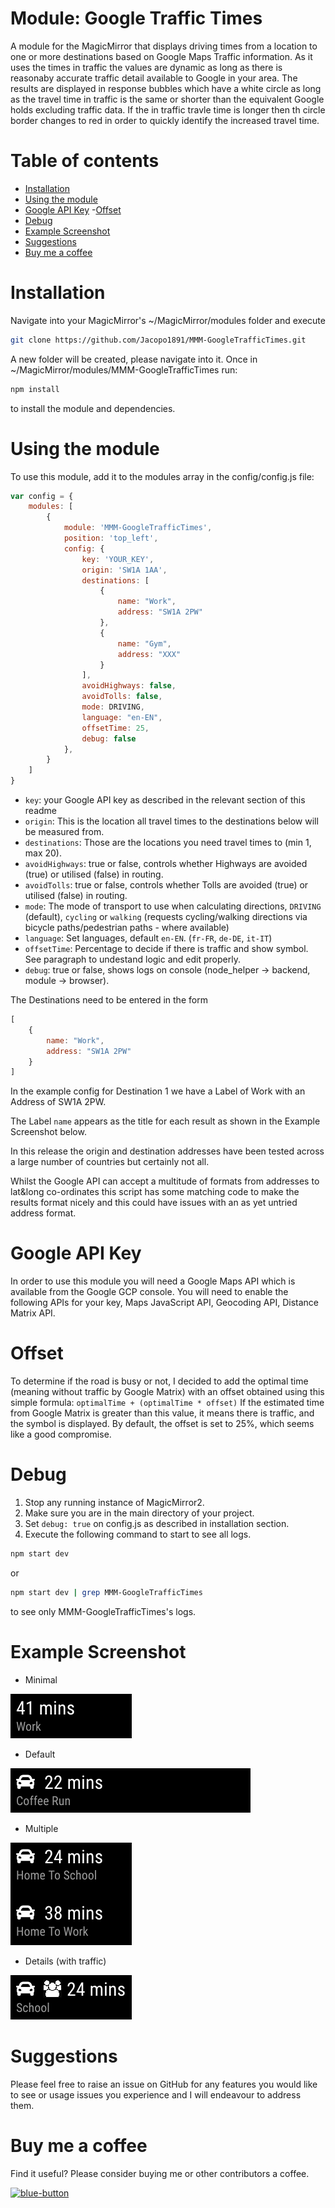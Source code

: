 # Module: Google Traffic Times

A module for the MagicMirror that displays driving times from a location to one or more destinations based on Google Maps Traffic information. As it uses the times in traffic the values are dynamic as long as there is reasonaby accurate traffic detail available to Google in your area.
The results are displayed in response bubbles which have a white circle as long as the travel time in traffic is the same or shorter than the equivalent Google holds excluding traffic data. If the in traffic travle time is longer then th circle border changes to red in order to quickly identify the increased travel time.

# Table of contents
- [Installation](#installation)
- [Using the module](#using-the-module)
- [Google API Key](#google-api-key)
 -[Offset](#offset)
- [Debug](#debug)
- [Example Screenshot](#example-screenshot)
- [Suggestions](#suggestions)
- [Buy me a coffee](#buy-me-a-coffee)


# Installation
Navigate into your MagicMirror's ~/MagicMirror/modules folder and execute
```bash 
git clone https://github.com/Jacopo1891/MMM-GoogleTrafficTimes.git 
```
A new folder will be created, please navigate into it. Once in ~/MagicMirror/modules/MMM-GoogleTrafficTimes run:
```bash 
npm install
```
to install the module and dependencies.

# Using the module
To use this module, add it to the modules array in the config/config.js file:
```JavaScript
var config = {
    modules: [
        {
            module: 'MMM-GoogleTrafficTimes',
            position: 'top_left',
            config: {
                key: 'YOUR_KEY',
                origin: 'SW1A 1AA',
                destinations: [
			        {
			        	name: "Work",
			        	address: "SW1A 2PW"
			        },
			        {
			        	name: "Gym",
			        	address: "XXX"
			        }
		        ],
                avoidHighways: false,
                avoidTolls: false,
                mode: DRIVING,
                language: "en-EN",
                offsetTime: 25,
                debug: false
            },
        }
    ]
}
```
* `key`: your Google API key as described in the relevant section of this readme
* `origin`: This is the location all travel times to the destinations below will be measured from.
* `destinations`: Those are the locations you need travel times to (min 1, max 20).
* `avoidHighways`: true or false, controls whether Highways are avoided (true) or utilised (false) in routing.
* `avoidTolls`: true or false, controls whether Tolls are avoided (true) or utilised (false) in routing.
* `mode`: The mode of transport to use when calculating directions, `DRIVING` (default), `cycling` or `walking` (requests cycling/walking directions via bicycle paths/pedestrian paths - where available)
* `language`: Set languages, default `en-EN`. (`fr-FR`, `de-DE`, `it-IT`)
* `offsetTime`: Percentage to decide if there is traffic and show symbol. See paragraph to undestand logic and edit properly.
* `debug`: true or false, shows logs on console (node_helper -> backend, module -> browser).

The Destinations need to be entered in the form
```javascript
[
    {
       	name: "Work",
       	address: "SW1A 2PW"
    }
]
```
In the example config for Destination 1 we have a Label of Work with an Address of SW1A 2PW.

The Label `name` appears as the title for each result as shown in the Example Screenshot below.

In this release the origin and destination addresses have been tested across a large number of countries but certainly not all.

Whilst the Google API can accept a multitude of formats from addresses to lat&long co-ordinates this script has some matching code to make the results format nicely and this could have issues with an as yet untried address format.

# Google API Key
In order to use this module you will need a Google Maps API which is available from the Google GCP console.
You will need to enable the following APIs for your key, Maps JavaScript API, Geocoding API, Distance Matrix API.

# Offset
To determine if the road is busy or not, I decided to add the optimal time (meaning without traffic by Google Matrix) with an offset obtained using this simple formula:
`optimalTime + (optimalTime * offset)`
If the estimated time from Google Matrix is greater than this value, it means there is traffic, and the symbol is displayed.
By default, the offset is set to 25%, which seems like a good compromise.

# Debug
1. Stop any running instance of MagicMirror2.
2. Make sure you are in the main directory of your project.
3. Set `debug: true` on config.js as described in installation section.
3. Execute the following command to start to see all logs.
```bash 
npm start dev
```
or
```bash 
npm start dev | grep MMM-GoogleTrafficTimes
```
to see only MMM-GoogleTrafficTimes's logs.

# Example Screenshot
* Minimal

![alt text](https://github.com/Jacopo1891/MMM-GoogleTrafficTimes/blob/master/screen/01-minimal_look.png)

* Default

![alt text](https://github.com/Jacopo1891/MMM-GoogleTrafficTimes/blob/master/screen/02-default_look.png)

* Multiple

![alt text](https://github.com/Jacopo1891/MMM-GoogleTrafficTimes/blob/master/screen/03-multiple.png)

* Details (with traffic)

![alt text](https://github.com/Jacopo1891/MMM-GoogleTrafficTimes/blob/master/screen/04-details.png)

# Suggestions
Please feel free to raise an issue on GitHub for any features you would like to see or usage issues you experience and I will endeavour to address them.

# Buy me a coffee
Find it useful? Please consider buying me or other contributors a coffee.

<a href="https://www.buymeacoffee.com/jacopo1891d">
<img style="height: 51px; width: 181px; max-width: 100%;" alt="blue-button" src="https://github.com/Jacopo1891/MMM-GoogleTrafficTimes/assets/5861330/43f41b8d-13e5-4711-877d-cab090bc56b0">
</a>

